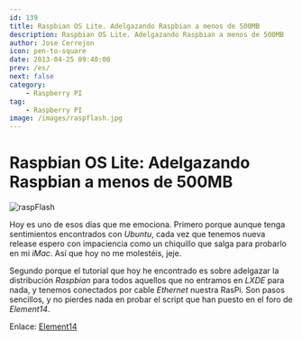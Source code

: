 ```yaml
---
id: 139
title: Raspbian OS Lite. Adelgazando Raspbian a menos de 500MB
description: Raspbian OS Lite. Adelgazando Raspbian a menos de 500MB
author: Jose Cerrejon
icon: pen-to-square
date: 2013-04-25 09:40:00
prev: /es/
next: false
category:
    - Raspberry PI
tag:
    - Raspberry PI
image: /images/raspflash.jpg
---
```


# Raspbian OS Lite: Adelgazando Raspbian a menos de 500MB

![raspFlash](/images/raspflash.jpg)

Hoy es uno de esos días que me emociona. Primero porque aunque tenga sentimientos encontrados con _Ubuntu_, cada vez que tenemos nueva release espero con impaciencia como un chiquillo que salga para probarlo en mi _iMac_. Así que hoy no me molestéis, jeje.

Segundo porque el tutorial que hoy he encontrado es sobre adelgazar la distribución _Raspbian_ para todos aquellos que no entramos en _LXDE_ para nada, y tenemos conectados por cable _Ethernet_ nuestra RasPi. Son pasos sencillos, y no pierdes nada en probar el script que han puesto en el foro de _Element14_.

Enlace: [Element14](https://www.element14.com/community/blogs/mirandasoft/2013/04/20/raspberry-pi-making-raspbian-os-lite-under-500mb)
